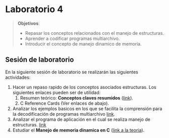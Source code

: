 # Laboratorio 4

> **Objetivos**:
> * Repasar los conceptos relacionados con el manejo de estructuras.
> * Aprender a codificar programas multiarchivo.
> * Introducir el concepto de manejo dinamico de memoria.

## Sesión de laboratorio
En la siguiente sesión de laboratorio se realizarán las siguientes actividades:
1. Hacer un repaso rapido de los conceptos asociados estructuras. Los siguientes enlaces pueden ser de utilidad:
   1. Resumen teórico: **Conceptos claves resumidos** ([link](https://docs.google.com/document/d/1-336S7oKYwzSSSH-vzks8lGJ0R5VJoZu3PGBsz3vP2w/edit?usp=sharing "Conceptos claves resumidos")).
   2. C Reference Cards (Ver enlaces de abajo).
2. Analizar los ejemplos basicos en los que se facilita la comprensión para la decodificación de programas multiarchivo [link](https://github.com/repos-SO-UdeA/lab4/tree/master/code/basic). 
3. Analizar el programa de aplicación en el cual se realiza manejo de estructuras. [link](https://github.com/repos-SO-UdeA/lab4/tree/master/code)
4. Estudiar el **Manejo de memoria dinamica en C** ([link a la teoria](https://github.com/repos-SO-UdeA/laboratorios/blob/master/lab1/teoria/parte5/memoria_dinamica.ipynb "Memoria dinamica en C")).


<!--
2. **Caso de aplicación: listas enlazadas** ([link al recurso](https://github.com/repos-SO-UdeA/lab4/blob/master/resources/listas_enlazadas.ipynb)).  
3. **Caso internet 1**: http://mellowcandle.github.io/liblist/doc/html/index.html, https://github.com/mellowcandle/liblist/blob/master/tests/test.c
4. **Caso internet 2**: http://sglib.sourceforge.net/ -- instalafo (creo)
5. http://cslibrary.stanford.edu/
6. https://github.com/srdja/Collections-C
7. https://github.com/fragglet/c-algorithms (instalado) -- https://github.com/fragglet/c-algorithms/blob/master/test/test-slist.c  -- https://fragglet.github.io/c-algorithms/
8.  https://github.com/recp/ds
https://github.com/srdja/Collections-C




En remojo:
Data Structures



https://github.com/kozross/awesome-c

https://gist.github.com/ArnonEilat/4470948
http://www.zentut.com/c-tutorial/c-linked-list/
http://www.learn-c.org/en/Linked_lists



https://github.com/clehner/ll.c
https://linux.die.net/man/3/queue
http://mellowcandle.github.io/liblist/   (Se instalo en el PC ya: Hay que probarla con un ejemplo sencillo).
https://www.coursera.org/lecture/c-plus-plus-b/1-3-standard-template-library-o3v9K

https://www.gnu.org/software/libc/manual/html_node/Data-Structures.html
https://pseudomuto.com/2013/05/implementing-a-generic-linked-list-in-c/
http://mindviewllc.com/






https://embeddedartistry.com/blog/2017/2/9/implementing-malloc-first-fit-free-list
https://www.cs.virginia.edu/luther/3330/F2016/codelabs.html

Encripcion y desencripcion:

https://www.w3resource.com/c-programming-exercises/
https://codeforwin.org/2018/04/file-handling-programming-exercises-and-solutions-in-c.html

http://www.cbs.dtu.dk/courses/27625/exercises/ex_cprog/cprog-1.php
http://www.learntosolveit.com/cprogramming/
http://www.gi.ce.t.kyoto-u.ac.jp/user/susaki/c_eng/file_e.html


http://www.cbs.dtu.dk/courses/Algo_UNSAM/exercises/ex_cprog/cprog-1.php
https://www2.unil.ch/phylo/teaching/python/lecture1.pdf
http://bio.lundberg.gu.se/courses/ht04/bio1/bio1_e2b.html
https://www.r-exercises.com/tag/bioinformatics/

http://girke.bioinformatics.ucr.edu/GEN242/mydoc_Programming_in_R_08.html
http://gurkan.case.edu/teaching_files/SYBB%20311%20411D.pdf


ESQUELETO: http://www.cbs.dtu.dk/courses/Algo_UNSAM/exercises/ex_cprog/cprog-1.php

Input/output
One of the most bothersome things to deal with when writting a program is input and output. Now, you shall make a program to read the content of the file 1A68_HUMAN.sprot and print the content to standard out. That is write code to do the following

open file called 1A68_HUMAN.sprot checking if the operation was successfull

while not end of file
	read line from file
	print line to stdout

close file

fp = fopen( filename, "r/w/a" );
fclose( fp );


-----
https://classroom.google.com/u/0/c/NjU4OTA2Mzk2MVpa/t/NjY4MDgxNzk4NVpa

-->
